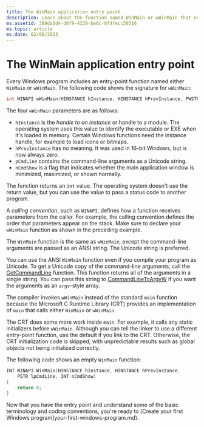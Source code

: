 ```yaml
---
title: The WinMain application entry point
description: Learn about the function named WinMain or wWinMain that every Windows program includes, and its parameters.
ms.assetid: 389da5d4-d0f9-4339-be6c-0f4fecc59316
ms.topic: article
ms.date: 02/08/2023
---
```


# The WinMain application entry point

Every Windows program includes an entry-point function named either `WinMain` or `wWinMain`. The following code shows the signature for `wWinMain`:

```cpp
int WINAPI wWinMain(HINSTANCE hInstance, HINSTANCE hPrevInstance, PWSTR pCmdLine, int nCmdShow);
```

The four `wWinMain` parameters are as follows:

- `hInstance` is the *handle to an instance* or handle to a module. The operating system uses this value to identify the executable or EXE when it's loaded in memory. Certain Windows functions need the instance handle, for example to load icons or bitmaps.
- `hPrevInstance` has no meaning. It was used in 16-bit Windows, but is now always zero.
- `pCmdLine` contains the command-line arguments as a Unicode string.
- `nCmdShow` is a flag that indicates whether the main application window is minimized, maximized, or shown normally.

The function returns an `int` value. The operating system doesn't use the return value, but you can use the value to pass a status code to another program.

A *calling convention*, such as `WINAPI`, defines how a function receives parameters from the caller. For example, the calling convention defines the order that parameters appear on the stack. Make sure to declare your `wWinMain` function as shown in the preceding example.

The `WinMain` function is the same as `wWinMain`, except the command-line arguments are passed as an ANSI string. The Unicode string is preferred.

You can use the ANSI `WinMain` function even if you compile your program as Unicode. To get a Unicode copy of the command-line arguments, call the [GetCommandLine](/windows/desktop/api/processenv/nf-processenv-getcommandlinea) function. This function returns all of the arguments in a single string. You can pass this string to [CommandLineToArgvW](/windows/desktop/api/shellapi/nf-shellapi-commandlinetoargvw) if you want the arguments as an `argv`-style array.

The compiler invokes `wWinMain` instead of the standard `main` function because the Microsoft C Runtime Library (CRT) provides an implementation of `main` that calls either `WinMain` or `wWinMain`.

The CRT does some more work inside `main`. For example, it calls any static initializers before `wWinMain`. Although you can tell the linker to use a different entry-point function, use the default if you link to the CRT. Otherwise, the CRT initialization code is skipped, with unpredictable results such as global objects not being initialized correctly.

The following code shows an empty `WinMain` function:


```cpp
INT WINAPI WinMain(HINSTANCE hInstance, HINSTANCE hPrevInstance,
    PSTR lpCmdLine, INT nCmdShow)
{
    return 0;
}
```

Now that you have the entry point and understand some of the basic terminology and coding conventions, you're ready to [Create your first Windows program]your-first-windows-program.md).

